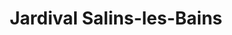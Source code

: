 ---
title: "Jardival Salins-les-Bains"
url: /salins-les-bains/jardival-salins-les-bains/
shop: Garten-Center
---